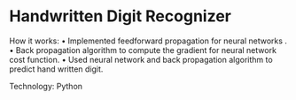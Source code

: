 # Handwritten Digit Recognizer

How it works:
• Implemented feedforward propagation for neural networks .
• Back propagation algorithm to compute the gradient for neural network cost function.
• Used neural network and back propagation algorithm to predict hand written digit.

Technology: Python
